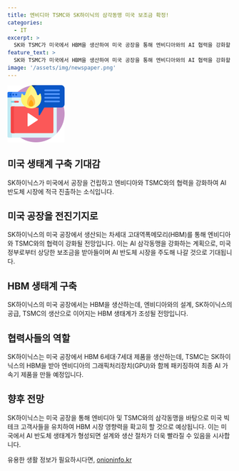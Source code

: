 ```yaml
---
title: 엔비디아 TSMC와 SK하이닉의 삼각동맹 미국 보조금 확정!
categories:
  - IT
excerpt: >
  SK와 TSMC가 미국에서 HBM을 생산하여 미국 공장을 통해 엔비디아와의 AI 협력을 강화할 예정이다. SK하이닉스는 미국 인디애나주 공장에서 HBM4 및 HBM4E 제품을 생산할 예정이며, TSMC의 기술을 활용하여 차세대 HBM을 진행 중이다. 이를 통해 미국에서 AI 반도체 생산이 더욱 빨라지고 SK하이닉스의 HBM 사업이 더욱 성장할 것으로 전망된다. SK하이닉스는 또한 미국과 한국에 대규모 투자 계획을 가지고 있으며, 이러한 혁신적인 동향이 미국 빅테크 고객사들의 주목을 끌 것으로 예상된다.
feature_text: >
  SK와 TSMC가 미국에서 HBM을 생산하여 미국 공장을 통해 엔비디아와의 AI 협력을 강화할 예정이다. SK하이닉스는 미국 인디애나주 공장에서 HBM4 및 HBM4E 제품을 생산할 예정이며, TSMC의 기술을 활용하여 차세대 HBM을 진행 중이다. 이를 통해 미국에서 AI 반도체 생산이 더욱 빨라지고 SK하이닉스의 HBM 사업이 더욱 성장할 것으로 전망된다. SK하이닉스는 또한 미국과 한국에 대규모 투자 계획을 가지고 있으며, 이러한 혁신적인 동향이 미국 빅테크 고객사들의 주목을 끌 것으로 예상된다.
image: '/assets/img/newspaper.png'
---
```


<p><img src="/assets/img/news.png" alt="rentncar 속보" /></p>

<h2 data-ke-size="size26">미국 생태계 구축 기대감</h2>

<p data-ke-size="size16">SK하이닉스가 미국에서 공장을 건립하고 엔비디아와 TSMC와의 협력을 강화하여 AI 반도체 시장에 적극 진출하는 소식입니다.</p>

<h2 data-ke-size="size26">미국 공장을 전진기지로</h2>

<p data-ke-size="size16">SK하이닉스의 미국 공장에서 생산되는 차세대 고대역폭메모리(HBM)를 통해 엔비디아와 TSMC와의 협력이 강화될 전망입니다. 이는 AI 삼각동맹을 강화하는 계획으로, 미국 정부로부터 상당한 보조금을 받아들이며 AI 반도체 시장을 주도해 나갈 것으로 기대됩니다.</p>

<h2 data-ke-size="size26">HBM 생태계 구축</h2>

<p data-ke-size="size16">SK하이닉스의 미국 공장에서는 HBM을 생산하는데, 엔비디아와의 설계, SK하이닉스의 공급, TSMC의 생산으로 이어지는 HBM 생태계가 조성될 전망입니다.</p>

<h2 data-ke-size="size26">협력사들의 역할</h2>

<p data-ke-size="size16">SK하이닉스는 미국 공장에서 HBM 6세대·7세대 제품을 생산하는데, TSMC는 SK하이닉스의 HBM을 받아 엔비디아의 그래픽처리장치(GPU)와 함께 패키징하여 최종 AI 가속기 제품을 만들 예정입니다.</p>

<h2 data-ke-size="size26">향후 전망</h2>

<p data-ke-size="size16">SK하이닉스는 미국 공장을 통해 엔비디아 및 TSMC와의 삼각동맹을 바탕으로 미국 빅테크 고객사들을 유치하여 HBM 시장 영향력을 확고히 할 것으로 예상됩니다. 이는 미국에서 AI 반도체 생태계가 형성되면 설계와 생산 절차가 더욱 빨라질 수 있음을 시사합니다.</p>
유용한 생활 정보가 필요하시다면, <a href="https://onioninfo.kr" rel="dofollow">onioninfo.kr</a>


